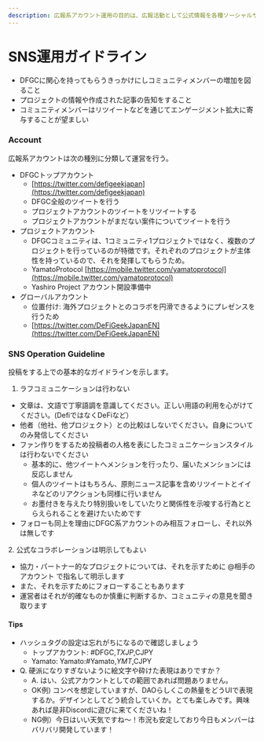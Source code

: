```yaml
---
description: 広報系アカウント運用の目的は、広報活動として公式情報を各種ソーシャルサービスに投稿し、エンゲージメントを高めることです。
---
```


# SNS運用ガイドライン

* DFGCに関心を持ってもらうきっかけにしコミュニティメンバーの増加を図ること
* プロジェクトの情報や作成された記事の告知をすること
* コミュニティメンバーはリツイートなどを通じてエンゲージメント拡大に寄与することが望ましい

### Account

広報系アカウントは次の種別に分類して運営を行う。

* DFGCトップアカウント
  * [https://twitter.com/defigeekjapan](https://twitter.com/defigeekjapan)
  * DFGC全般のツイートを行う
  * プロジェクトアカウントのツイートをリツイートする
  * プロジェクトアカウントがまだない案件についてツイートを行う
* プロジェクトアカウント
  * DFGCコミュニティは、1コミュニティ1プロジェクトではなく、複数のプロジェクトを行っているのが特徴です。それぞれのプロジェクトが主体性を持っているので、それを発揮してもらうため。
  * YamatoProtocol [https://mobile.twitter.com/yamatoprotocol](https://mobile.twitter.com/yamatoprotocol)
  * Yashiro Project アカウント開設準備中
* グローバルアカウント
  * 位置付け: 海外プロジェクトとのコラボを円滑できるようにプレゼンスを行うため
  * [https://twitter.com/DeFiGeekJapanEN](https://twitter.com/DeFiGeekJapanEN)

### SNS Operation Guideline

投稿をする上での基本的なガイドラインを示します。

1. ラフコミュニケーションは行わない

* 文章は、文語で丁寧語調を意識してください。正しい用語の利用を心がけてください。(DefiではなくDeFiなど）
* 他者（他社、他プロジェクト）との比較はしないでください。自身についてのみ発信してください
* ファン作りをするため投稿者の人格を表にしたコミュニケーションスタイルは行わないでください
  * 基本的に、他ツイートへメンションを行ったり、届いたメンションには反応しません
  * 個人のツイートはもちろん、原則ニュース記事を含めリツイートとイイネなどのリアクションも同様に行いません
  * お墨付きを与えたり特別扱いをしていたりと関係性を示唆する行為ととらえられることを避けたいためです
* フォローも同上を理由にDFGC系アカウントのみ相互フォローし、それ以外は無しです



&#x20;2\. 公式なコラボレーションは明示してもよい

* 協力・パートナー的なプロジェクトについては、それを示すために @相手のアカウント で指名して明示します
* また、それを示すためにフォローすることもあります
* 運営者はそれが的確なものか慎重に判断するか、コミュニティの意見を聞き取ります

#### Tips

* ハッシュタグの設定は忘れがちになるので確認しましょう
  * トップアカウント: #DFGC,$TXJP,$CJPY
  * Yamato: Yamato:#Yamato,$YMT,$CJPY
* Q. 硬派になりすぎないように絵文字や砕けた表現はありですか？
  * A. はい、公式アカウントとしての範囲であれば問題ありません。
  * OK例) コンペを想定していますが、DAOらしくこの熱量をどうUIで表現するか。デザインとしてどう統合していくか。とても楽しみです。興味あれば是非Discordに遊びに来てくださいね！
  * NG例）今日はいい天気ですね～！市況も安定しており今日もメンバーはバリバリ開発しています！
